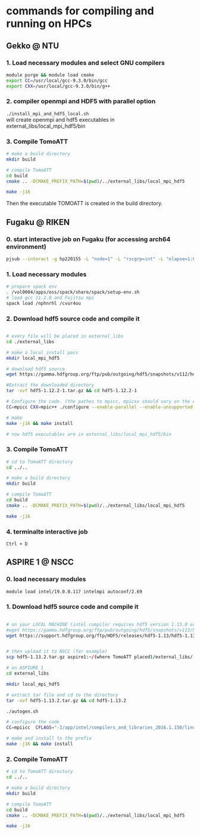 # commands for compiling and running on HPCs

## Gekko @ NTU

### 1. Load necessary modules and select GNU compilers
```bash
module purge && module load cmake
export CC=/usr/local/gcc-9.3.0/bin/gcc
export CXX=/usr/local/gcc-9.3.0/bin/g++
```

### 2. compiler openmpi and HDF5 with parallel option
`./install_mpi_and_hdf5_local.sh`  
will create openmpi and hdf5 executables in external_libs/local_mpi_hdf5/bin

### 3. Compile TomoATT
```bash
# make a build directory
mkdir build

# compile TomoATT
cd build
cmake .. -DCMAKE_PREFIX_PATH=$(pwd)/../external_libs/local_mpi_hdf5

make -j16
```

Then the executable TOMOATT is created in the build directory.


## Fugaku @ RIKEN

### 0. start interactive job on Fugaku (for accessing arch64 environment)

```bash 
pjsub --interact -g hp220155 -L "node=1" -L "rscgrp=int" -L "elapse=1:00:00" --sparam "wait-time=600" -x PJM_LLIO_GFSCACHE=/vol0004 --no-check-directory     
```


### 1. Load necessary modules 
```bash
# prepare spack env
. /vol0004/apps/oss/spack/share/spack/setup-env.sh
# load gcc 11.2.0 and Fujitsu mpi
spack load /nphnrhl /cvur4ou
```


### 2. Download hdf5 source code and compile it
```bash

# every file will be placed in external_libs
cd ./external_libs

# make a local install pass
mkdir local_mpi_hdf5

# download hdf5 source
wget https://gamma.hdfgroup.org/ftp/pub/outgoing/hdf5/snapshots/v112/hdf5-1.12.2-1.tar.gz

#Extract the downloaded directory
tar -xvf hdf5-1.12.2-1.tar.gz && cd hdf5-1.12.2-1

# Configure the code. (the pathes to mpicc, mpicxx should vary on the environment)
CC=mpicc CXX=mpic++ ./configure --enable-parallel --enable-unsupported --enable-shared --enable-cxx --prefix=$(pwd)/../local_mpi_hdf5

# make
make -j16 && make install

# now hdf5 executables are in external_libs/local_mpi_hdf5/bin
```

### 3. Compile TomoATT
```bash
# cd to TomoATT directory
cd ../..

# make a build directory
mkdir build

# compile TomoATT
cd build
cmake .. -DCMAKE_PREFIX_PATH=$(pwd)/../external_libs/local_mpi_hdf5

make -j16
```

### 4. terminalte interactive job
`Ctrl + D`




## ASPIRE 1 @ NSCC

### 0. load necessary modules
```bash
module load intel/19.0.0.117 intelmpi autoconf/2.69
```

### 1. Download hdf5 source code and compile it
```bash

# on your LOCAL MACHINE (intel compilor requires hdf5 version 1.13.0 or higher)
#wget https://gamma.hdfgroup.org/ftp/pub/outgoing/hdf5/snapshots/v113/hdf5-1.13.0-rc6.tar.gz
wget https://support.hdfgroup.org/ftp/HDF5/releases/hdf5-1.13/hdf5-1.13.2/src/hdf5-1.13.2.tar.gz


# then upload it to NSCC (for example)
scp hdf5-1.13.2.tar.gz aspire1:~/(where TomoATT placed)/external_libs/

# on ASPIURE 1
cd external_libs

mkdir local_mpi_hdf5

# extract tar file and cd to the directory
tar -xvf hdf5-1.13.2.tar.gz && cd hdf5-1.13.2

./autogen.sh

# configure the code
CC=mpiicc  CFLAGS="-I/app/intel/compilers_and_libraries_2016.1.150/linux/mpi/intel64/include -L/app/intel/compilers_and_libraries_2016.1.150/linux/mpi/intel64/lib -fPIC -O3 -xHost -ip -fno-alias -align"  CXX=mpiicpc  CXXFLAGS="-I/app/intel/compilers_and_libraries_2016.1.150/linux/mpi/intel64/include -L/app/intel/compilers_and_libraries_2016.1.150/linux/mpi/intel64/lib -fPIC -O3 -xHost -ip -fno-alias -align" ./configure --with-pic --enable-parallel --enable-unsupported --enable-shared --enable-cxx --prefix=$(pwd)/../local_mpi_hdf5

# make and install to the prefix
make -j16 && make install

```

### 2. Compile TomoATT
```bash
# cd to TomoATT directory
cd ../..

# make a build directory
mkdir build

# compile TomoATT
cd build
cmake .. -DCMAKE_PREFIX_PATH=$(pwd)/../external_libs/local_mpi_hdf5

make -j16
```
